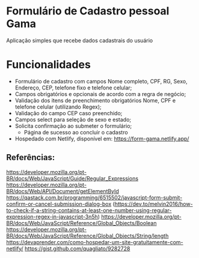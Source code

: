 # Formulário de Cadastro pessoal Gama

Aplicação simples que recebe dados cadastrais do usuário

# Funcionalidades
  + Formulário de cadastro com campos Nome completo, CPF, RG, Sexo, Endereço, CEP, telefone fixo e telefone celular;
  + Campos obrigatórios e opcionais de acordo com a regra de negócio;
  + Validação dos itens de preenchimento obrigatórios Nome, CPF e telefone celular (utilizando Regex);
  + Validação do campo CEP caso preenchido;
  + Campos select para seleção de sexo e estado;
  + Solicita confirmação ao submeter o formulário;
    + Página de sucesso ao concluir o cadastro
  + Hospedado com Netlify, disponível em: https://form-gama.netlify.app/


## Referências:
https://developer.mozilla.org/pt-BR/docs/Web/JavaScript/Guide/Regular_Expressions
https://developer.mozilla.org/pt-BR/docs/Web/API/Document/getElementById
https://qastack.com.br/programming/6515502/javascript-form-submit-confirm-or-cancel-submission-dialog-box
(https://dev.to/melvin2016/how-to-check-if-a-string-contains-at-least-one-number-using-regular-expression-regex-in-javascript-3n5h)
https://developer.mozilla.org/pt-BR/docs/Web/JavaScript/Reference/Global_Objects/Boolean
https://developer.mozilla.org/pt-BR/docs/Web/JavaScript/Reference/Global_Objects/String/length
https://devaprender.com/como-hospedar-um-site-gratuitamente-com-netlify/
https://gist.github.com/quagliato/9282728